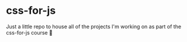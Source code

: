# css-for-js

Just a little repo to house all of the projects I'm working on as part of the css-for-js course 🍔
